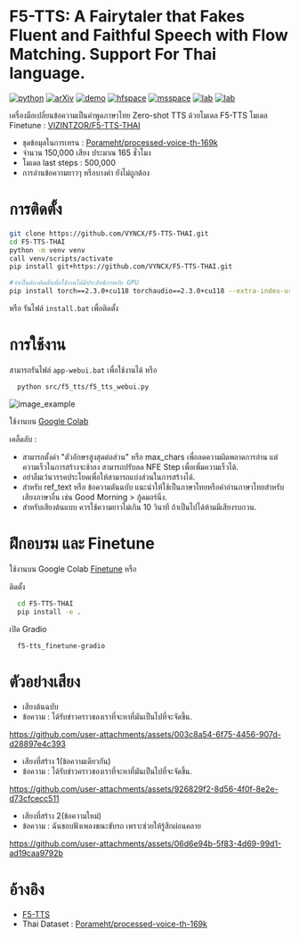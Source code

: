 # F5-TTS: A Fairytaler that Fakes Fluent and Faithful Speech with Flow Matching. Support For Thai language.

[![python](https://img.shields.io/badge/Python-3.10-brightgreen)](https://github.com/SWivid/F5-TTS)
[![arXiv](https://img.shields.io/badge/arXiv-2410.06885-b31b1b.svg?logo=arXiv)](https://arxiv.org/abs/2410.06885)
[![demo](https://img.shields.io/badge/GitHub-Demo%20page-orange.svg)](https://swivid.github.io/F5-TTS/)
[![hfspace](https://img.shields.io/badge/🤗-Space%20demo-yellow)](https://huggingface.co/spaces/mrfakename/E2-F5-TTS)
[![msspace](https://img.shields.io/badge/🤖-Space%20demo-blue)](https://modelscope.cn/studios/modelscope/E2-F5-TTS)
[![lab](https://img.shields.io/badge/X--LANCE-Lab-grey?labelColor=lightgrey)](https://x-lance.sjtu.edu.cn/)
[![lab](https://img.shields.io/badge/Peng%20Cheng-Lab-grey?labelColor=lightgrey)](https://www.pcl.ac.cn)
<!-- <img src="https://github.com/user-attachments/assets/12d7749c-071a-427c-81bf-b87b91def670" alt="Watermark" style="width: 40px; height: auto"> -->

เครื่องมือเปลี่ยนข้อความเป็นคำพูดภาษาไทย Zero-shot TTS ด้วยโมเดล F5-TTS
โมเดล Finetune : [VIZINTZOR/F5-TTS-THAI](https://huggingface.co/VIZINTZOR/F5-TTS-THAI)
 - ชุดข้อมุลในการเทรน : [Porameht/processed-voice-th-169k](https://huggingface.co/datasets/Porameht/processed-voice-th-169k)
 - จำนวน 150,000 เสียง ประมาณ 165 ชั่วโมง
 - โมเดล last steps : 500,000
 - การอ่านข้อความยาวๆ หรือบางคำ ยังไม่ถูกต้อง
# การติดตั้ง
```sh
git clone https://github.com/VYNCX/F5-TTS-THAI.git
cd F5-TTS-THAI
python -m venv venv
call venv/scripts/activate
pip install git+https://github.com/VYNCX/F5-TTS-THAI.git

#จำเป็นต้องติดตั้งเพื่อใช้งานได้มีประสิทธิภาพกับ GPU
pip install torch==2.3.0+cu118 torchaudio==2.3.0+cu118 --extra-index-url https://download.pytorch.org/whl/cu118
```
หรือ รันไฟล์ `install.bat` เพื่อติดตั้ง

# การใช้งาน
สามารถรันไฟล์ `app-webui.bat` เพื่อใช้งานได้ หรือ 
```sh
  python src/f5_tts/f5_tts_webui.py
```
![image_example](https://github.com/user-attachments/assets/467c9ec6-eb31-4a18-b295-82588edee991)

ใช้งานบน [Google Colab](https://colab.research.google.com/drive/10yb4-mGbSoyyfMyDX1xVF6uLqfeoCNxV?usp=sharing)

เคล็ดลับ :
- สามารถตั้งค่า "ตัวอักษรสูงสุดต่อส่วน" หรือ max_chars เพื่อลดความผิดพลาดการอ่าน แต่ความเร็วในการสร้างจะช้าลง สามารถปรับลด NFE Step เพื่อเพิ่มความเร็วได้.
- อย่าลืมเว้นวรรคประโยคเพื่อให้สามารถแบ่งส่วนในการสร้างได้.
- สำหรับ ref_text หรือ ข้อความตันฉบับ แนะนำให้ใช้เป็นภาษาไทยหรือคำอ่านภาษาไทยสำหรับเสียงภาษาอื่น เช่น Good Morning > กู้ดมอร์นิ่ง.
- สำหรับเสียงต้นแบบ ควรใช้ความยาวไม่เกิน 10 วินาที ถ้าเป็นไปได้ห้ามมีเสียงรบกวน.
  
# ฝึกอบรม และ Finetune
ใช้งานบน Google Colab [Finetune](https://colab.research.google.com/drive/1jwzw4Jn1qF8-F0o3TND68hLHdIqqgYEe?usp=sharing) หรือ 

ติดตั้ง

```sh
  cd F5-TTS-THAI
  pip install -e .
```

เปิด Gradio
```sh
  f5-tts_finetune-gradio
```

# ตัวอย่างเสียง

- เสียงต้นฉบับ
- ข้อความ : ได้รับข่าวคราวของเราที่จะหาที่มันเป็นไปที่จะจัดขึ้น.
  
https://github.com/user-attachments/assets/003c8a54-6f75-4456-907d-d28897e4c393

- เสียงที่สร้าง 1(ข้อความเดียวกัน)
- ข้อความ : ได้รับข่าวคราวของเราที่จะหาที่มันเป็นไปที่จะจัดขึ้น.
   
https://github.com/user-attachments/assets/926829f2-8d56-4f0f-8e2e-d73cfcecc511

- เสียงที่สร้าง 2(ข้อความใหม่)
- ข้อความ : ฉันชอบฟังเพลงขณะขับรถ เพราะช่วยให้รู้สึกผ่อนคลาย

https://github.com/user-attachments/assets/06d6e94b-5f83-4d69-99d1-ad19caa9792b

# อ้างอิง

- [F5-TTS](https://github.com/SWivid/F5-TTS)
- Thai Dataset : [Porameht/processed-voice-th-169k](https://huggingface.co/datasets/Porameht/processed-voice-th-169k)





